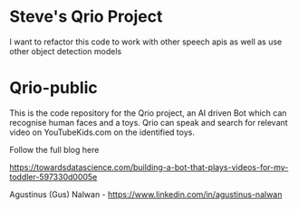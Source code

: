 # Steve's Qrio Project
I want to refactor this code to work with other speech apis as well as use other object detection models



# Qrio-public

This is the code repository for the Qrio project, an AI driven Bot which can recognise human faces and a toys. Qrio can speak and search for relevant video on YouTubeKids.com on the identified toys.

Follow the full blog here

https://towardsdatascience.com/building-a-bot-that-plays-videos-for-my-toddler-597330d0005e

Agustinus (Gus) Nalwan - https://www.linkedin.com/in/agustinus-nalwan
